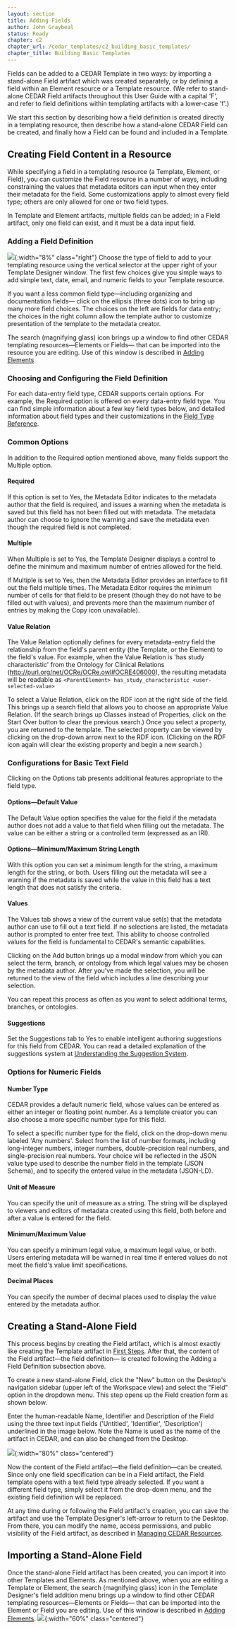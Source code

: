 ```yaml
---
layout: section
title: Adding Fields
author: John Graybeal
status: Ready
chapter: c2
chapter_url: /cedar_templates/c2_building_basic_templates/
chapter_title: Building Basic Templates
---
```



Fields can be added to a CEDAR Template in two ways: 
by importing a stand-alone Field artifact which was created separately,
or by defining a field within an Element resource or a Template resource. 
(We refer to stand-alone CEDAR Field artifacts throughout this User Guide with a capital 'F',
and refer to field definitions within templating artifacts with a lower-case 'f'.)

We start this section by describing how a field definition is created directly in a templating resource, 
then describe how a stand-alone CEDAR Field can be created, and finally
how a Field can be found and included in a Template.

## **Creating Field Content in a Resource**

While specifying a field in a templating resource (a Template, Element, or Field), 
you can customize the Field resource in a number of ways,
including constraining the values that metadata editors can input 
when they enter their metadata for the field. 
Some customizations apply to almost every field type; 
others are only allowed for one or two field types.

In Template and Element artifacts, multiple fields can be added;
in a Field artifact, only one field can exist, and it must be a data input field.

### Adding a Field Definition

![](https://github.com/metadatacenter/cedar-manual/raw/master/docs/assets/imgs/field-addition-menu-20191229.png){:width="8%" class="right"}
Choose the type of field to add to your templating resource
using the vertical selector at the upper right of your Template Designer window.
The first few choices give you simple ways to add
simple text, date, email, and numeric fields to your Template resource.

If you want a less common field type—including organizing and documentation fields—
click on the ellipsis (three dots) icon to bring up many more field choices.
The choices on the left are fields for data entry;
the choices in the right column allow the template author 
to customize presentation of the template to the metadata creator.

The search (magnifying glass) icon brings up a window to find 
other CEDAR templating resources—Elements or Fields—
that can be imported into the resource you are editing.
Use of this window is described in [Adding Elements](https://metadatacenter.github.io/cedar-manual/sections/c2/3_adding_elements/)

### Choosing and Configuring the Field Definition

For each data-entry field type, CEDAR supports certain options.
For example, the Required option is offered on every data-entry field type.
You can find simple information about a few key field types below, 
and detailed information about field types and their customizations 
in the [Field Type Reference](https://metadatacenter.github.io/cedar-manual/sections/c2/field_type_reference/).

### Common Options

In addition to the Required option mentioned above, many fields support the Multiple option. 

#### Required

If this option is set to Yes, the Metadata Editor indicates to the metadata author
that the field is required, and issues a warning when the metadata is saved 
but this field has not been filled out with metadata.
The metadata author can choose to ignore the warning and save the metadata 
even though the required field is not completed.

#### Multiple

When Multiple is set to Yes, the Template Designer displays a control to define
the minimum and maximum number of entries allowed for the field. 

If Multiple is set to Yes, then the Metadata Editor 
provides an interface to fill out the field multiple times. 
The Metadata Editor requires the minimum number of cells for that field to be present
(though they do not have to be filled out with values), 
and prevents more than the maximum number of entries by making the Copy icon unavailable). 

#### Value Relation

The Value Relation optionally defines for every metadata-entry field 
the relationship from the field's parent entity (the Template, or the Element)
to the field's value. For example, when the Value Relation is 'has study characteristic'
from the Ontology for Clinical Relations (http://purl.org/net/OCRe/OCRe.owl#OCRE406000), 
the resulting metadata will be readable as
`<ParentElement> has_study_characteristic <user-selected-value>`

To select a Value Relation, click on the RDF icon at the right side of the field.
This brings up a search field that allows you to choose an appropriate Value Relation.
(If the search brings up Classes instead of Properties, 
click on the Start Over button to clear the previous search.) 
Once you select a property, you are returned to the template. 
The selected property can be viewed by clicking on the drop-down arrow 
next to the RDF icon. 
(Clicking on the RDF icon again will clear the existing property and begin a new search.)

### Configurations for Basic Text Field

Clicking on the Options tab presents additional features appropriate to the field type.

#### Options—Default Value

The Default Value option specifies the value for the field if the metadata author does not
add a value to that field when filling out the metadata. 
The value can be either a string or a controlled term (expressed as an IRI).

#### Options—Minimum/Maximum String Length

With this option you can set a minimum length for the string, 
a maximum length for the string, or both.
Users filling out the metadata will see a warning if the metadata is saved while 
the value in this field has a text length that does not satisfy the criteria.

#### Values

The Values tab shows a view of the current value set(s) that the metadata author
can use to fill out a text field. If no selections are listed, the metadata author
is prompted to enter free text. 
This ability to choose controlled values for the field is fundamental
to CEDAR's semantic capabilities. 

Clicking on the Add button brings up a modal window 
from which you can select the term, branch, or ontology 
from which legal values may be chosen by the metadata author. 
After you've made the selection, you will be returned to the view of the field
which includes a line describing your selection.

You can repeat this process as often as you want to select additional 
terms, branches, or ontologies.

#### Suggestions

Set the Suggestions tab to Yes to enable intelligent authoring suggestions 
for this field from CEDAR. 
You can read a detailed explanation of the suggestions system 
at [Understanding the Suggestion System](https://metadatacenter.github.io/cedar-manual/sections/c4/understanding_the_suggestion_system/).

### Options for Numeric Fields

#### Number Type

CEDAR provides a default numeric field, whose values can be entered as 
either an integer or floating point number. 
As a template creator you can also choose a more specific number type for this field.

To select a specific number type for the field, click on the drop-down menu 
labeled 'Any numbers'. Select from the list of number formats, including 
long-integer numbers, integer numbers, double-precision real numbers, and
single-precision real numbers. 
Your choice will be reflected in the JSON value type used 
to describe the number field in the template (JSON Schema), and 
to specify the entered value in the metadata (JSON-LD).

#### Unit of Measure

You can specify the unit of measure as a string. 
The string will be displayed to viewers and editors of metadata created using this field,
both before and after a value is entered for the field. 

#### Minimum/Maximum Value

You can specify a minimum legal value, a maximum legal value, or both.
Users entering metadata will be warned in real time 
if entered values do not meet the field's value limit specifications.

#### Decimal Places

You can specify the number of decimal places used to display the value 
entered by the metadata author. 

## **Creating a Stand-Alone Field**

This process begins by creating the Field artifact, 
which is almost exactly like creating the Template artifact in [First Steps](https://metadatacenter.github.io/cedar-manual/sections/c2/1_first_steps/). 
After that, the content of the Field artifact—the field definition—
is created following the 
Adding a Field Definition subsection above.

To create a new stand-alone Field, 
click the "New" button on the Desktop's navigation sidebar
(upper left of the Workspace view) and
select the "Field" option in the dropdown menu. 
This step opens up the Field creation form as shown below. 

Enter the human-readable Name, Identifier and Description of the Field  
using the three text input fields ('Untitled', 'Identifier', 'Description') 
underlined in the image below. 
Note the Name is used as the name of the artifact in CEDAR, 
and can also be changed from the Desktop.

![](https://github.com/metadatacenter/cedar-manual/raw/master/docs/assets/imgs/field-artifact-created-20200101.png){:width="80%" class="centered"}

Now the content of the Field artifact—the field definition—can be created.
Since only one field specification can be in a Field artifact,
the Field template opens with a text field type already selected.
If you want a different field type, simply select it from the drop-down menu,
and the existing field definition will be replaced.

At any time during or following the Field artifact's creation, 
you can save the artifact and use the Template Designer's left-arrow
to return to the Desktop. 
From there, you can modify the name, access permissions, and
public visibility of the Field artifact, as described in
[Managing CEDAR Resources](https://metadatacenter.github.io/cedar-manual/sections/a4/managing_cedar_resources/).

## **Importing a Stand-Alone Field**

Once the stand-alone Field artifact has been created, 
you can import it into other Templates and Elements. 
As mentioned above, 
when you are editing a Template or Element,
the search (magnifying glass) icon in the Template Designer's field addition menu 
brings up a window to find other CEDAR templating resources—Elements or Fields—
that can be imported into the Element or Field you are editing.
Use of this window is described in [Adding Elements](https://metadatacenter.github.io/cedar-manual/sections/c2/3_adding_elements/).
![](https://github.com/metadatacenter/cedar-manual/raw/master/docs/assets/imgs/artifact-import-window-20200101.png){:width="60%" class="centered"}



